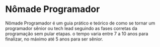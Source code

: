 # Nômade Programador

Nômade Programador é um guia prático e teórico de como se tornar um programador sênior ou tech lead seguindo as fases corretas da programação sem pular etapas. o tempo varia entre 7 a 10 anos para finalizar, no máximo até 5 anos para ser sênior.
